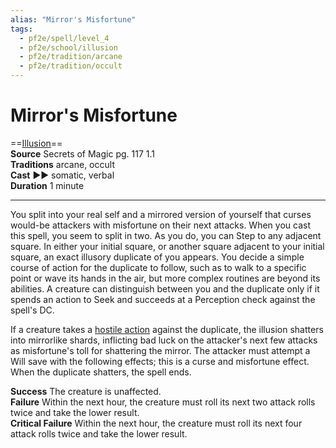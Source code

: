 ```yaml
---
alias: "Mirror's Misfortune"
tags:
  - pf2e/spell/level_4
  - pf2e/school/illusion
  - pf2e/tradition/arcane
  - pf2e/tradition/occult
---
```


# Mirror's Misfortune

==[Illusion](../../../Traits/Illusion.md)==  
__Source__ Secrets of Magic pg. 117 1.1  
**Traditions** arcane, occult  
**Cast** ►► somatic, verbal  
**Duration** 1 minute

---

You split into your real self and a mirrored version of yourself that curses would-be attackers with misfortune on their next attacks. When you cast this spell, you seem to split in two. As you do, you can Step to any adjacent square. In either your initial square, or another square adjacent to your initial square, an exact illusory duplicate of you appears. You decide a simple course of action for the duplicate to follow, such as to walk to a specific point or wave its hands in the air, but more complex routines are beyond its abilities. A creature can distinguish between you and the duplicate only if it spends an action to Seek and succeeds at a Perception check against the spell's DC.

If a creature takes a [hostile action](../../../Rules/Hostile%20Actions.md) against the duplicate, the illusion shatters into mirrorlike shards, inflicting bad luck on the attacker's next few attacks as misfortune's toll for shattering the mirror. The attacker must attempt a Will save with the following effects; this is a curse and misfortune effect. When the duplicate shatters, the spell ends.

**Success** The creature is unaffected.  
**Failure** Within the next hour, the creature must roll its next two attack rolls twice and take the lower result.  
**Critical Failure** Within the next hour, the creature must roll its next four attack rolls twice and take the lower result.
